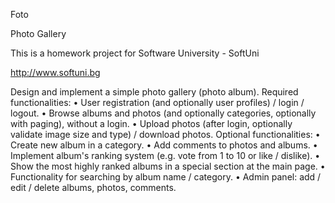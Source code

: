 Foto

Photo Gallery

This is a homework project for Software University - SoftUni

http://www.softuni.bg





Design and implement a simple photo gallery (photo album).
Required functionalities:
•	User registration (and optionally user profiles) / login / logout.
•	Browse albums and photos (and optionally categories, optionally with paging), without a login.
•	Upload photos (after login, optionally validate image size and type) / download photos.
Optional functionalities:
•	Create new album in a category.
•	Add comments to photos and albums.
•	Implement album's ranking system (e.g. vote from 1 to 10 or like / dislike).
•	Show the most highly ranked albums in a special section at the main page.
•	Functionality for searching by album name / category.
•	Admin panel: add / edit / delete albums, photos, comments.
